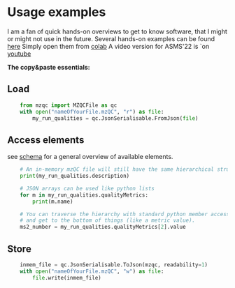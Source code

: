 # Usage examples
I am a fan of quick hands-on overviews to get to know software, that I might or might not use in the future.
Several hands-on examples can be found [here](https://github.com/MS-Quality-hub/pymzqc/tree/main/jupyter)
Simply open them from [colab](https://colab.research.google.com/)
A video version for ASMS'22 is `on [youtube](https://www.youtube.com/watch?v=vZXJuPl2yGw)

**The copy&paste essentials:**

## Load
```python
    from mzqc import MZQCFile as qc
    with open("nameOfYourFile.mzQC", "r") as file:
        my_run_qualities = qc.JsonSerialisable.FromJson(file)
```

## Access elements
see [schema](https://github.com/HUPO-PSI/mzQC/tree/main/schema>) for a general overview of available elements.
```python
    # An in-memory mzQC file will still have the same hierarchical structure as the schema
    print(my_run_qualities.description)

    # JSON arrays can be used like python lists
    for m in my_run_qualities.qualityMetrics:
        print(m.name)

    # You can traverse the hierarchy with standard python member access notation ('.') 
    # and get to the bottom of things (like a metric value).
    ms2_number = my_run_qualities.qualityMetrics[2].value
```

## Store
```python
    inmem_file = qc.JsonSerialisable.ToJson(mzqc, readability=1)
    with open("nameOfYourFile.mzQC", "w") as file:
        file.write(inmem_file)
```